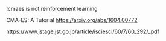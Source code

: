 !cmaes is not reinforcement learning

CMA-ES: A Tutorial
https://arxiv.org/abs/1604.00772


https://www.jstage.jst.go.jp/article/isciesci/60/7/60_292/_pdf

